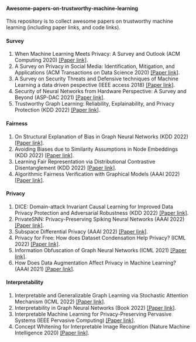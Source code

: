 #### Awesome-papers-on-trustworthy-machine-learning
This repository is to collect awesome papers on trustworthy machine learning (including paper links, and code links).

#### Survey
1. When Machine Learning Meets Privacy: A Survey and Outlook (ACM Computing 2020) [[Paper link]](https://arxiv.org/pdf/2011.11819.pdf).
2. A Survey on Privacy in Social Media: Identification, Mitigation, and Applications (ACM Transactions on Data Science 2020) [[Paper link]](https://dl.acm.org/doi/pdf/10.1145/3343038).
3. A Survey on Security Threats and Defensive techniques of Machine Learning a data driven pespective (IEEE access 2018) [[Paper link]](https://ieeexplore.ieee.org/abstract/document/8290925). 
4. Security of Neural Networks from Hardware Perspective: A Survey and Beyond (ASP-DAC 2021) [[Paper link]](https://ieeexplore.ieee.org/abstract/document/9371637?casa_token=mjuDN_p4zlEAAAAA:1M--ahNOyo5OILtsqSFoycdzTqWqJg44fgFFTtyxNMaWG5mHrxRYaw9jbXc5ffUhpIVJBWLraw).
5. Trustworthy Graph Learning: Reliability, Explainability, and Privacy Protection (KDD 2022) [[Paper link]](https://dl.acm.org/doi/pdf/10.1145/3534678.3542597?casa_token=pwDMMKIOSJUAAAAA:nN-GrlX_rUS-9RpmZv6Y0kwp3ZNV8X2GTWtBr_DW0S93tG8IafiRxRKGktW4i1ShH8hDwzUw-X8c).

#### Fairness
1. On Structural Explanation of Bias in Graph Neural Networks (KDD 2022) [[Paper link]](https://arxiv.org/pdf/2206.12104.pdf).
2. Avoiding Biases due to Similarity Assumptions in Node Embeddings (KDD 2022) [[Paper link]](https://faculty.mccombs.utexas.edu/deepayan.chakrabarti/mywww/papers/kdd22-avoiding.pdf).
3. Learning Fair Representation via Distributional Contrastive Disentanglement (KDD 2022) [[Paper link]](https://dl.acm.org/doi/pdf/10.1145/3534678.3539232?casa_token=JaW7DTi1U9gAAAAA:Vcck-pl6AK_9-hbuMe3qfTkjPx4Mal0jD4VvdHcYKYCxbuEkshkrUpb9J1wXZjfD5FWwe8Af8XTa).
4. Algorithmic Fairness Verification with Graphical Models (AAAI 2022) [[Paper link]](https://www.aaai.org/AAAI22Papers/AAAI-4695.GhoshB.pdf).



#### Privacy
1. DICE: Domain-attack Invariant Causal Learning for Improved Data Privacy Protection and Adversarial Robustness (KDD 2022) [[Paper link]](https://dl.acm.org/doi/abs/10.1145/3534678.3539242).
2. PrivateSNN: Privacy-Preserving Spiking Neural Networks (AAAI 2022) [[Paper link]](https://arxiv.org/abs/2104.03414).
3. Subspace Differential Privacy (AAAI 2022) [[Paper link]](https://arxiv.org/abs/2108.11527).
4. Privacy for Free: How does Dataset Condensation Help Privacy? (ICML 2022) [[Paper link]](http://export.arxiv.org/pdf/2206.00240).
5. Information Obfuscation of Graph Neural Networks (ICML 2021) [[Paper link]](https://arxiv.org/pdf/2009.13504.pdf).
6. How Does Data Augmentation Affect Privacy in Machine Learning? (AAAI 2021) [[Paper link]](https://arxiv.org/pdf/2007.10567.pdf).

#### Interpretability
1. Interpretable and Generalizable Graph Learning via Stochastic Attention Mechanism (ICML 2022) [[Paper link]](https://arxiv.org/abs/2201.12987).
2. Interpretability in Graph Neural Networks (Book 2022) [[Paper link]](https://graph-neural-networks.github.io/static/file/chapter7.pdf).
3. Interpretable Machine Learning for Privacy-Preserving Pervasive Systems (IEEE Pervasive Computing) [[Paper link]](https://ieeexplore.ieee.org/document/8962339).
4. Concept Whitening for Interpretable Image Recognition (Nature Machine Intelligence 2020) [[Paper link]](https://arxiv.org/pdf/2002.01650.pdf).
